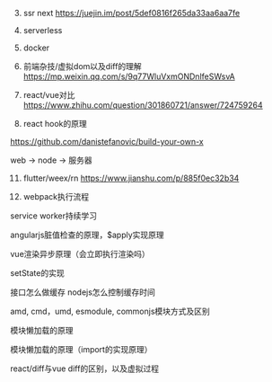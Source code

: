 3. ssr next https://juejin.im/post/5def0816f265da33aa6aa7fe

6. serverless

7. docker
 
8. 前端杂技/虚拟dom以及diff的理解
https://mp.weixin.qq.com/s/9q77WluVxmONDnlfeSWsvA

9. react/vue对比
https://www.zhihu.com/question/301860721/answer/724759264


10. react hook的原理

https://github.com/danistefanovic/build-your-own-x

web -> node -> 服务器

11. flutter/weex/rn
https://www.jianshu.com/p/885f0ec32b34

12. webpack执行流程



service worker持续学习


angularjs脏值检查的原理，$apply实现原理

vue渲染异步原理（会立即执行渲染吗）

setState的实现

接口怎么做缓存
nodejs怎么控制缓存时间

amd, cmd，umd, esmodule, commonjs模块方式及区别

模块懒加载的原理

模块懒加载的原理（import的实现原理）

react/diff与vue diff的区别，以及虚拟过程





